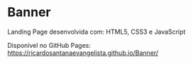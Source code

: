 # Banner
Landing Page  desenvolvida com: HTML5, CSS3 e JavaScript 

Disponível no GitHub Pages:  https://ricardosantanaevangelista.github.io/Banner/
